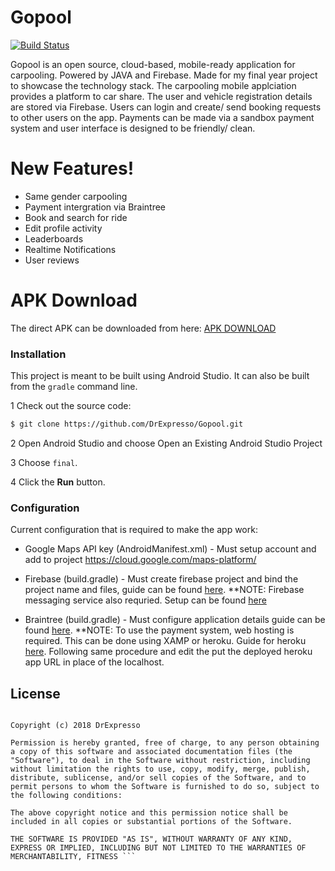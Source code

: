 # Gopool

[![Build Status](https://travis-ci.org/joemccann/dillinger.svg?branch=master)](https://travis-ci.org/joemccann/dillinger)

Gopool is an open source, cloud-based, mobile-ready application for carpooling. Powered by JAVA and Firebase. Made for my final year project to showcase the technology stack. The carpooling mobile applciation provides a platform to car share. The user and vehicle registration details are stored via Firebase. Users can login and create/ send booking requests to other users on the app. Payments can be made via a sandbox payment system and user interface is designed to be friendly/ clean.

# New Features!
  - Same gender carpooling
  - Payment intergration via Braintree
  - Book and search for ride
  - Edit profile activity
  - Leaderboards
  - Realtime Notifications
  - User reviews

# APK Download
The direct APK can be downloaded from here: [APK DOWNLOAD](https://github.com/DrExpresso/Gopool/blob/master/apk/app-debug.apk)


### Installation

This project is meant to be built using Android Studio. It can also be built from the `gradle` command line.

1 Check out the source code:

```sh
$ git clone https://github.com/DrExpresso/Gopool.git
```

2 Open Android Studio and choose Open an Existing Android Studio Project

3 Choose `final`.

4 Click the **Run** button.

### Configuration
Current configuration that is required to make the app work:
 - Google Maps API key (AndroidManifest.xml) - Must setup account and add to project https://cloud.google.com/maps-platform/

- Firebase (build.gradle) - Must create firebase project and bind the project name and files, guide can be found [here](https://firebase.google.com/docs/android/setup). **NOTE: Firebase messaging service also requried. Setup can be found [here](https://firebase.google.com/docs/cloud-messaging/android/client)

- Braintree (build.gradle) - Must configure application details guide can be found [here](https://developers.braintreepayments.com/start/hello-client/android/v2). **NOTE: To use the payment system, web hosting is required. This can be done using XAMP or heroku. Guide for heroku [here](https://github.com/braintree/braintree_php_example). Following same procedure and edit the put the deployed heroku app URL in place of the localhost.


License
----
```The MIT License (MIT)

Copyright (c) 2018 DrExpresso

Permission is hereby granted, free of charge, to any person obtaining a copy of this software and associated documentation files (the "Software"), to deal in the Software without restriction, including without limitation the rights to use, copy, modify, merge, publish, distribute, sublicense, and/or sell copies of the Software, and to permit persons to whom the Software is furnished to do so, subject to the following conditions:

The above copyright notice and this permission notice shall be included in all copies or substantial portions of the Software.

THE SOFTWARE IS PROVIDED "AS IS", WITHOUT WARRANTY OF ANY KIND, EXPRESS OR IMPLIED, INCLUDING BUT NOT LIMITED TO THE WARRANTIES OF MERCHANTABILITY, FITNESS ```

